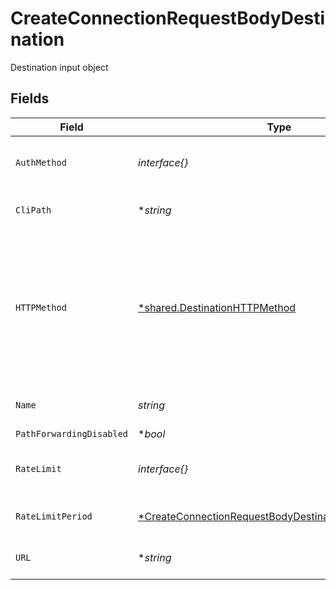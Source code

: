 # CreateConnectionRequestBodyDestination

Destination input object


## Fields

| Field                                                                                                                                      | Type                                                                                                                                       | Required                                                                                                                                   | Description                                                                                                                                |
| ------------------------------------------------------------------------------------------------------------------------------------------ | ------------------------------------------------------------------------------------------------------------------------------------------ | ------------------------------------------------------------------------------------------------------------------------------------------ | ------------------------------------------------------------------------------------------------------------------------------------------ |
| `AuthMethod`                                                                                                                               | *interface{}*                                                                                                                              | :heavy_minus_sign:                                                                                                                         | Config for the destination's auth method                                                                                                   |
| `CliPath`                                                                                                                                  | **string*                                                                                                                                  | :heavy_minus_sign:                                                                                                                         | Path for the CLI destination                                                                                                               |
| `HTTPMethod`                                                                                                                               | [*shared.DestinationHTTPMethod](../../models/shared/destinationhttpmethod.md)                                                              | :heavy_minus_sign:                                                                                                                         | HTTP method used on requests sent to the destination, overrides the method used on requests sent to the source.                            |
| `Name`                                                                                                                                     | *string*                                                                                                                                   | :heavy_check_mark:                                                                                                                         | Name for the destination                                                                                                                   |
| `PathForwardingDisabled`                                                                                                                   | **bool*                                                                                                                                    | :heavy_minus_sign:                                                                                                                         | N/A                                                                                                                                        |
| `RateLimit`                                                                                                                                | *interface{}*                                                                                                                              | :heavy_minus_sign:                                                                                                                         | Limit event attempts to receive per period                                                                                                 |
| `RateLimitPeriod`                                                                                                                          | [*CreateConnectionRequestBodyDestinationRateLimitPeriod](../../models/operations/createconnectionrequestbodydestinationratelimitperiod.md) | :heavy_minus_sign:                                                                                                                         | Period to rate limit attempts                                                                                                              |
| `URL`                                                                                                                                      | **string*                                                                                                                                  | :heavy_minus_sign:                                                                                                                         | Endpoint of the destination                                                                                                                |